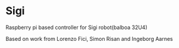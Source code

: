 # Sigi
Raspberry pi based controller for Sigi robot(balboa 32U4)


Based on work from Lorenzo Fici, Simon Risan and Ingeborg Aarnes
